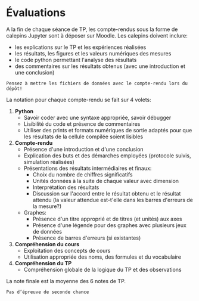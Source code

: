 # Évaluations 

A la fin de chaque séance de TP, les compte-rendus sous la forme de calepins Jupyter sont à déposer sur Moodle.
Les calepins doivent inclure:
- les explications sur le TP et les expériences réalisées
- les résultats, les figures et les valeurs numériques des mesures
- le code python permettant l'analyse des résultats
- des commentaires sur les résultats obtenus (avec une introduction et une conclusion)

```{important}
Pensez à mettre les fichiers de données avec le compte-rendu lors du dépôt!
```

La notation pour chaque compte-rendu se fait sur 4 volets:

1. **Python**
    - Savoir coder avec une syntaxe appropriée, savoir débugger
    - Lisibilité du code et présence de commentaires
    - Utiliser des prints et formats numériques de sortie adaptés pour que les résultats de la cellule compilée soient lisibles
2. **Compte-rendu**
    - Présence d'une introduction et d'une conclusion
    - Explication des buts et des démarches employées (protocole suivis, simulation réalisées)
    - Présentations des résultats intermédiaires et finaux:
        - Choix du nombre de chiffres significatifs
        - Unités données à la suite de chaque valeur avec dimension
        - Interprétation des résultats
        - Discussion sur l'accord entre le résultat obtenu et le résultat attendu (la valeur attendue est-t'elle dans les barres d'erreurs de la mesure?)
    - Graphes:
        - Présence d'un titre approprié et de titres (et unités) aux axes
        - Présence d'une légende pour des graphes avec plusieurs jeux de données
        - Présence de barres d'erreurs (si existantes)
3. **Compréhension du cours**
    - Exploitation des concepts de cours
    - Utilisation appropriée des noms, des formules et du vocabulaire
4. **Compréhension du TP**
    - Compréhension globale de la logique du TP et des observations

La note finale est la moyenne des 6 notes de TP.

```{important}
Pas d’épreuve de seconde chance
```
